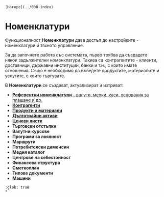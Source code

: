 ```{only} html
[Нагоре](../000-index)
```

# Номенклатури

Функционалност **Номенклатури** дава достъп до настройките - номенклатури и тяхното управление.  

За да започнете работа със системата, първо трябва да създадете някои задължителни номенклатури. Такива са контрагентите - клиенти, доставчици, държавни институции, банки и т.н., с които имате отношения. Също е необходимо да въведете продуктите, материалите и услугите, с които търгувате.  

В **Номенклатури** се създават, актуализират и изтриват: 

- [**Референтни номенклатури** - валути, мерки, каси, основания за плащане и др.](001-ref-nomenclatures.md)   
- [**Контрагенти**](002-contragents.md)  
- [**Продукти и материали**](003-items.md)  
- [**Дълготрайни активи**](004-assets.md)  
- [**Ценови листи**](005-price-lists.md)  
- **Търговски отстъпки**  
- **Валутни курсове**  
- **Програми за лоялност** 
- **Маршрути**  
- **Потребителски дименсии**  
- **Медия каталог**  
- **Центрове на себестойност**   
- **Финансова структура**  
- **Сметкоплан**  
- **Типове документи**  
- **Машини**  


```{toctree}
:glob: true
*
```